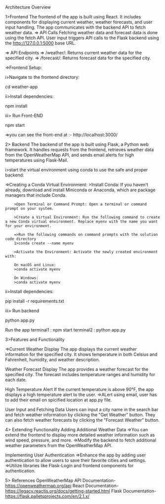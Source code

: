 
Architecture Overview

1>Frontend
The frontend of the app is built using React. It includes components for displaying current weather, weather forecasts, and user input handling. The app communicates with the backend API to fetch weather data.
=> API Calls
Fetching weather data and forecast data is done using the fetch API.
User input triggers API calls to the Flask backend using the http://127.0.0.1:5000 base URL.

=> API Endpoints
=> /weather/<city>: Returns current weather data for the specified city.
=> /forecast/<city>: Returns forecast data for the specified city.

=>Frontend Setup:

i>Navigate to the frontend directory:

cd weather-app

ii>Install dependencies:

npm install

iii> Run Front-END 

npm start

=>you can see the front-end at :-  http://localhost:3000/

2> Backend
The backend of the app is built using Flask, a Python web framework. It handles requests from the frontend, retrieves weather data from the OpenWeatherMap API, and sends email alerts for high temperatures using Flask-Mail.

i>start the virtual environment using conda to use the safe and proper backend:

=>Creating a Conda Virtual Environment:
        >Install Conda: If you haven't already, download and install Miniconda or Anaconda, which are package managers that include Conda.

        >Open Terminal or Command Prompt: Open a terminal or command prompt on your system.

        >Create a Virtual Environment: Run the following command to create a new Conda virtual environment. Replace myenv with the name you want for your environment.
        
        =>Run the following commands on command prompts with the solution code directory
        1>conda create --name myenv
        
        >Activate the Environment: Activate the newly created environment with:

        On macOS and Linux:
        >conda activate myenv
        
        On Windows:
        >conda activate myenv

ii>Install dependencies:

pip install -r requirements.txt

iii> Run backend

python app.py

Run the app
terminal1 : npm start
terminal2 : python app.py


3>Features and Functionality

=>Current Weather Display
The app displays the current weather information for the specified city. It shows temperature in both Celsius and Fahrenheit, humidity, and weather description.

Weather Forecast Display
The app provides a weather forecast for the specified city. The forecast includes temperature ranges and humidity for each date.

High Temperature Alert
If the current temperature is above 90°F, the app displays a high temperature alert to the user.
=>ALert using email, user has to add their email on spicified location at app.py file.

User Input and Fetching Data
Users can input a city name in the search bar and fetch weather information by clicking the "Get Weather" button. They can also fetch weather forecasts by clicking the "Forecast Weather" button.

4> Extending Functionality
Adding Additional Weather Data
        =>You can extend the frontend to display more detailed weather information such as wind speed, pressure, and more.
        =>Modify the backend to fetch additional weather parameters from the OpenWeatherMap API.

Implementing User Authentication
        =>Enhance the app by adding user authentication to allow users to save their favorite cities and settings.
        =>Utilize libraries like Flask-Login and frontend components for authentication.

5> References
OpenWeatherMap API Documentation-https://openweathermap.org/api
React Documentation- https://legacy.reactjs.org/docs/getting-started.html
Flask Documentation- https://flask.palletsprojects.com/en/2.1.x/
